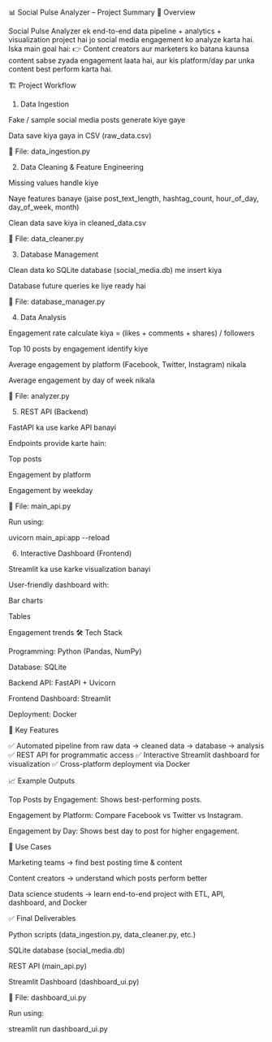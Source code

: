📊 Social Pulse Analyzer – Project Summary
🔎 Overview

Social Pulse Analyzer ek end-to-end data pipeline + analytics + visualization project hai jo social media engagement ko analyze karta hai.
Iska main goal hai:
👉 Content creators aur marketers ko batana kaunsa content sabse zyada engagement laata hai, aur kis platform/day par unka content best perform karta hai.

🏗️ Project Workflow
1. Data Ingestion

Fake / sample social media posts generate kiye gaye

Data save kiya gaya in CSV (raw_data.csv)

📂 File: data_ingestion.py

2. Data Cleaning & Feature Engineering

Missing values handle kiye

Naye features banaye (jaise post_text_length, hashtag_count, hour_of_day, day_of_week, month)

Clean data save kiya in cleaned_data.csv

📂 File: data_cleaner.py

3. Database Management

Clean data ko SQLite database (social_media.db) me insert kiya

Database future queries ke liye ready hai

📂 File: database_manager.py

4. Data Analysis

Engagement rate calculate kiya = (likes + comments + shares) / followers

Top 10 posts by engagement identify kiye

Average engagement by platform (Facebook, Twitter, Instagram) nikala

Average engagement by day of week nikala

📂 File: analyzer.py

5. REST API (Backend)

FastAPI ka use karke API banayi

Endpoints provide karte hain:

Top posts

Engagement by platform

Engagement by weekday

📂 File: main_api.py

Run using:

uvicorn main_api:app --reload

6. Interactive Dashboard (Frontend)

Streamlit ka use karke visualization banayi

User-friendly dashboard with:

Bar charts

Tables

Engagement trends
🛠️ Tech Stack

Programming: Python (Pandas, NumPy)

Database: SQLite

Backend API: FastAPI + Uvicorn

Frontend Dashboard: Streamlit

Deployment: Docker

🚀 Key Features

✅ Automated pipeline from raw data → cleaned data → database → analysis
✅ REST API for programmatic access
✅ Interactive Streamlit dashboard for visualization
✅ Cross-platform deployment via Docker

📈 Example Outputs

Top Posts by Engagement:
Shows best-performing posts.

Engagement by Platform:
Compare Facebook vs Twitter vs Instagram.

Engagement by Day:
Shows best day to post for higher engagement.

🎯 Use Cases

Marketing teams → find best posting time & content

Content creators → understand which posts perform better

Data science students → learn end-to-end project with ETL, API, dashboard, and Docker

✅ Final Deliverables

Python scripts (data_ingestion.py, data_cleaner.py, etc.)

SQLite database (social_media.db)

REST API (main_api.py)

Streamlit Dashboard (dashboard_ui.py)

📂 File: dashboard_ui.py

Run using:

streamlit run dashboard_ui.py
